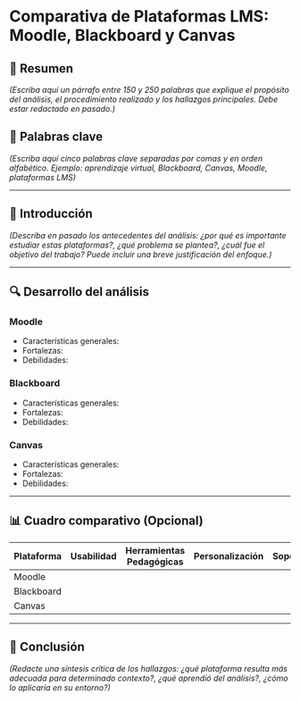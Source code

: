 # Comparativa de Plataformas LMS: Moodle, Blackboard y Canvas

## 📝 Resumen
*(Escriba aquí un párrafo entre 150 y 250 palabras que explique el propósito del análisis, el procedimiento realizado y los hallazgos principales. Debe estar redactado en pasado.)*

## 🔑 Palabras clave
*(Escriba aquí cinco palabras clave separadas por comas y en orden alfabético. Ejemplo: aprendizaje virtual, Blackboard, Canvas, Moodle, plataformas LMS)*

---

## 🎯 Introducción
*(Describa en pasado los antecedentes del análisis: ¿por qué es importante estudiar estas plataformas?, ¿qué problema se plantea?, ¿cuál fue el objetivo del trabajo? Puede incluir una breve justificación del enfoque.)*

---

## 🔍 Desarrollo del análisis

### Moodle
- Características generales:
- Fortalezas:
- Debilidades:

### Blackboard
- Características generales:
- Fortalezas:
- Debilidades:

### Canvas
- Características generales:
- Fortalezas:
- Debilidades:

---

## 📊 Cuadro comparativo (Opcional)

| Plataforma | Usabilidad | Herramientas Pedagógicas | Personalización | Soporte |
|------------|------------|--------------------------|------------------|---------|
| Moodle     |            |                          |                  |         |
| Blackboard |            |                          |                  |         |
| Canvas     |            |                          |                  |         |

---

## 🧠 Conclusión
*(Redacte una síntesis crítica de los hallazgos: ¿qué plataforma resulta más adecuada para determinado contexto?, ¿qué aprendió del análisis?, ¿cómo lo aplicaría en su entorno?)*
